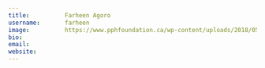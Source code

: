 ```yaml
---
title:          Farheen Agoro
username:       farheen
image:          https://www.pphfoundation.ca/wp-content/uploads/2018/05/default-avatar-600x600.png
bio:            
email:          
website:        
---
```

